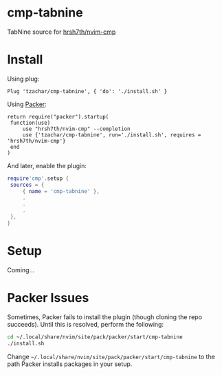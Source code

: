 # cmp-tabnine
TabNine source for [hrsh7th/nvim-cmp](https://github.com/hrsh7th/nvim-cmp)

# Install

Using plug:
   ```viml
   Plug 'tzachar/cmp-tabnine', { 'do': './install.sh' }
   ```

Using [Packer](https://github.com/wbthomason/packer.nvim/):
   ```viml
return require("packer").startup(
	function(use)
		use "hrsh7th/nvim-cmp" --completion
		use {'tzachar/cmp-tabnine', run='./install.sh', requires = 'hrsh7th/nvim-cmp'}
	end
)
   ```

And later, enable the plugin:

   ```lua
require'cmp'.setup {
	sources = {
		{ name = 'cmp-tabnine' },
		.
		.
		.
	},
}
   ```

# Setup

Coming...

<!-- 
# Completion Behavior

In general, as TabNine is a predictive completion engine, you would normally
want TabNine to suggest completions after every keypress. In some instances this
may be either prohibitive or annoying. To wor around it, you can use the
`ignore_pattern` config option. 
`ignore_pattern` is an RE specifying when not to suggest completions based on the character
before the cursor. For example, to not fire completions after an opening
bracket, set `ignore_pattern = '[(]'`. To disable this functionality, leave it
empty or set to an empty string.
-->

# Packer Issues

Sometimes, Packer fails to install the plugin (though cloning the repo
succeeds). Until this is resolved, perform the following:
```sh
cd ~/.local/share/nvim/site/pack/packer/start/cmp-tabnine
./install.sh
```

Change `~/.local/share/nvim/site/pack/packer/start/cmp-tabnine` to the path
Packer installs packages in your setup.
